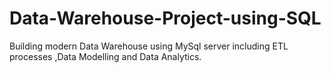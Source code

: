 # Data-Warehouse-Project-using-SQL
Building modern Data Warehouse using MySql server including ETL processes ,Data Modelling and Data Analytics.
